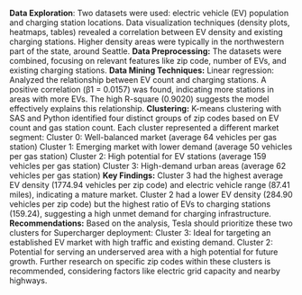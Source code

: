 **Data Exploration**:
Two datasets were used: electric vehicle (EV) population and charging station locations.
Data visualization techniques (density plots, heatmaps, tables) revealed a correlation between EV density and existing charging stations. Higher density areas were typically in the northwestern part of the state, around Seattle.
**Data Preprocessing:**
The datasets were combined, focusing on relevant features like zip code, number of EVs, and existing charging stations.
**Data Mining Techniques:**
Linear regression: Analyzed the relationship between EV count and charging stations. A positive correlation (β1 = 0.0157) was found, indicating more stations in areas with more EVs. The high R-square (0.9020) suggests the model effectively explains this relationship.
**Clustering:**
K-means clustering with SAS and Python identified four distinct groups of zip codes based on EV count and gas station count. Each cluster represented a different market segment:
Cluster 0: Well-balanced market (average 64 vehicles per gas station)
Cluster 1: Emerging market with lower demand (average 50 vehicles per gas station)
Cluster 2: High potential for EV stations (average 159 vehicles per gas station)
Cluster 3: High-demand urban areas (average 62 vehicles per gas station)
**Key Findings:**
Cluster 3 had the highest average EV density (1774.94 vehicles per zip code) and electric vehicle range (87.41 miles), indicating a mature market.
Cluster 2 had a lower EV density (284.90 vehicles per zip code) but the highest ratio of EVs to charging stations (159.24), suggesting a high unmet demand for charging infrastructure.
**Recommendations:**
Based on the analysis, Tesla should prioritize these two clusters for Supercharger deployment:
Cluster 3: Ideal for targeting an established EV market with high traffic and existing demand.
Cluster 2: Potential for serving an underserved area with a high potential for future growth.
Further research on specific zip codes within these clusters is recommended, considering factors like electric grid capacity and nearby highways.
